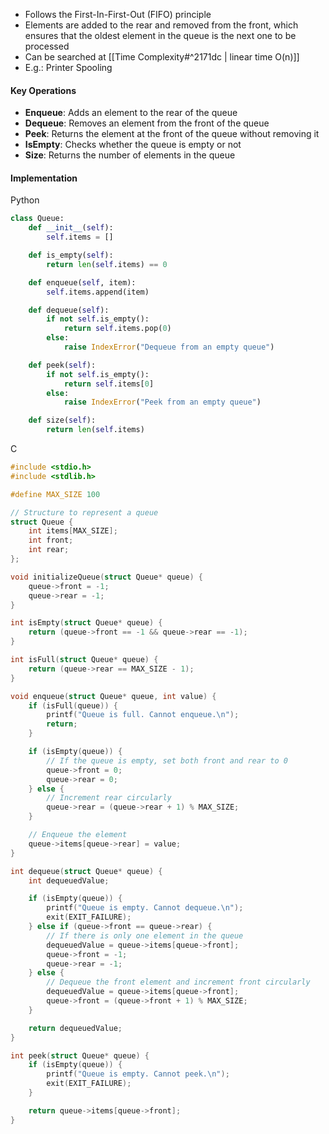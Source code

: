 - Follows the First-In-First-Out (FIFO) principle
- Elements are added to the rear and removed from the front, which ensures that the oldest element in the queue is the next one to be processed
- Can be searched at [[Time Complexity#^2171dc | linear time O(n)]]
- E.g.: Printer Spooling

#### Key Operations
- **Enqueue**: Adds an element to the rear of the queue
- **Dequeue**: Removes an element from the front of the queue
- **Peek**: Returns the element at the front of the queue without removing it
- **IsEmpty**: Checks whether the queue is empty or not
- **Size**: Returns the number of elements in the queue

#### Implementation
Python
```python
class Queue:
    def __init__(self):
        self.items = []

    def is_empty(self):
        return len(self.items) == 0

    def enqueue(self, item):
        self.items.append(item)

    def dequeue(self):
        if not self.is_empty():
            return self.items.pop(0)
        else:
            raise IndexError("Dequeue from an empty queue")

    def peek(self):
        if not self.is_empty():
            return self.items[0]
        else:
            raise IndexError("Peek from an empty queue")

    def size(self):
        return len(self.items)
```

C
```C
#include <stdio.h>
#include <stdlib.h>

#define MAX_SIZE 100

// Structure to represent a queue
struct Queue {
    int items[MAX_SIZE];
    int front;
    int rear;
};

void initializeQueue(struct Queue* queue) {
    queue->front = -1;
    queue->rear = -1;
}

int isEmpty(struct Queue* queue) {
    return (queue->front == -1 && queue->rear == -1);
}

int isFull(struct Queue* queue) {
    return (queue->rear == MAX_SIZE - 1);
}

void enqueue(struct Queue* queue, int value) {
    if (isFull(queue)) {
        printf("Queue is full. Cannot enqueue.\n");
        return;
    }

    if (isEmpty(queue)) {
        // If the queue is empty, set both front and rear to 0
        queue->front = 0;
        queue->rear = 0;
    } else {
        // Increment rear circularly
        queue->rear = (queue->rear + 1) % MAX_SIZE;
    }

    // Enqueue the element
    queue->items[queue->rear] = value;
}

int dequeue(struct Queue* queue) {
    int dequeuedValue;

    if (isEmpty(queue)) {
        printf("Queue is empty. Cannot dequeue.\n");
        exit(EXIT_FAILURE);
    } else if (queue->front == queue->rear) {
        // If there is only one element in the queue
        dequeuedValue = queue->items[queue->front];
        queue->front = -1;
        queue->rear = -1;
    } else {
        // Dequeue the front element and increment front circularly
        dequeuedValue = queue->items[queue->front];
        queue->front = (queue->front + 1) % MAX_SIZE;
    }

    return dequeuedValue;
}

int peek(struct Queue* queue) {
    if (isEmpty(queue)) {
        printf("Queue is empty. Cannot peek.\n");
        exit(EXIT_FAILURE);
    }

    return queue->items[queue->front];
}
```

